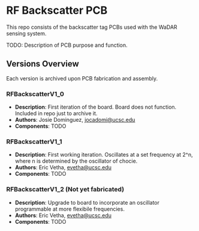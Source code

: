# RF Backscatter PCB

This repo consists of the backscatter tag PCBs used with the WaDAR sensing system.

TODO: Description of PCB purpose and function.

## Versions Overview

Each version is archived upon PCB fabrication and assembly.

### RFBackscatterV1_0
- **Description**: First iteration of the board. Board does not function. Included in repo just to archive it.
- **Authors**: Josie Dominguez, jocadomi@ucsc.edu
- **Components**: TODO

### RFBackscatterV1_1
- **Description**: First working iteration. Oscillates at a set frequency at 2^n, where n is determined by the oscillator of chocie.
- **Authors**: Eric Vetha, evetha@ucsc.edu
- **Components**: TODO

### RFBackscatterV1_2 (Not yet fabricated)
- **Description**: Upgrade to board to incorporate an oscillator programmable at more flexibile frequencies.
- **Authors**: Eric Vetha, evetha@ucsc.edu
- **Components**: TODO